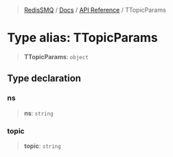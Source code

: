 >[RedisSMQ](../../../README.md) / [Docs](../../README.md) / [API Reference](../README.md) / TTopicParams

# Type alias: TTopicParams

> **TTopicParams**: `object`

## Type declaration

### ns

> **ns**: `string`

### topic

> **topic**: `string`

